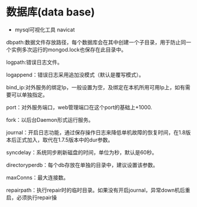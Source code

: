 # 数据库(data base)

- mysql可视化工具 navicat

dbpath:数据文件存放路径，每个数据库会在其中创建一个子目录，用于防止同一个实例多次运行的mongod.lock也保存在此目录中。

logpath:错误日志文件。

logappend：错误日志采用追加没模式（默认是覆写模式）。

bind_ip:对外服务的绑定Ip，一般设置为空，及绑定在本机所用可用Ip上，如有需要可以单独指定。

port：对外服务端口，web管理端口在这个port的基础上+1000.

fork：以后台Daemon形式运行服务。

journal：开启日志功能，通过保存操作日志来降低单机故障的恢复时间，在1.8版本后正式加入，取代在1.7.5版本中的dur参数。

syncdelay：系统同步刷新磁盘的时间，单位为秒，默认是60秒。

directoryperdb：每个db存放在单独的目录中，建议设置该参数。

maxConns：最大连接数。

repairpath：执行repair时的临时目录。如果没有开启journal，异常down机后重启，必须执行repair操
